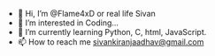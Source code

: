 - 👋 Hi, I’m @Flame4xD or real life Sivan
- 👀 I’m interested in Coding...
- 🌱 I’m currently learning Python, C, html, JavaScript.
- 📫 How to reach me sivankiranjaadhav@gmail.com 

<!---
SivanJadhav/SivanJadhav is a ✨ special ✨ repository because its `README.md` (this file) appears on your GitHub profile.
You can click the Preview link to take a look at your changes.
--->
